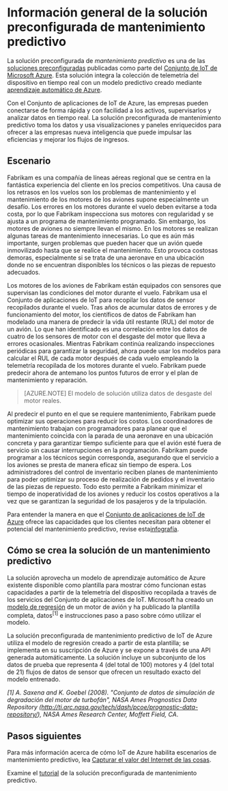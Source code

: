 <properties
 pageTitle="Solución preconfigurada de mantenimiento predictivo | Microsoft Azure"
 description="Descripción de la solución preconfigurada de mantenimiento predictivo de IoT de Azure IoT."
 services=""
 suite="iot-suite"
 documentationCenter=""
 authors="stevehob"
 manager="timlt"
 editor=""/>

<tags
 ms.service="iot-suite"
 ms.devlang="na"
 ms.topic="get-started-article"
 ms.tgt_pltfrm="na"
 ms.workload="na"
 ms.date="03/02/2016"
 ms.author="stevehob"/>

# Información general de la solución preconfigurada de mantenimiento predictivo

La solución preconfigurada de *mantenimiento predictivo* es una de las [soluciones preconfiguradas][lnk_preconfigured_solutions] publicadas como parte del [Conjunto de IoT de Microsoft Azure][lnk_iot_suite]. Esta solución integra la colección de telemetría del dispositivo en tiempo real con un modelo predictivo creado mediante [aprendizaje automático de Azure][lnk_machine_learning].


Con el Conjunto de aplicaciones de IoT de Azure, las empresas pueden conectarse de forma rápida y con facilidad a los activos, supervisarlos y analizar datos en tiempo real. La solución preconfigurada de mantenimiento predictivo toma los datos y usa visualizaciones y paneles enriquecidos para ofrecer a las empresas nueva inteligencia que puede impulsar las eficiencias y mejorar los flujos de ingresos.

## Escenario

Fabrikam es una compañía de líneas aéreas regional que se centra en la fantástica experiencia del cliente en los precios competitivos. Una causa de los retrasos en los vuelos son los problemas de mantenimiento y el mantenimiento de los motores de los aviones supone especialmente un desafío. Los errores en los motores durante el vuelo deben evitarse a toda costa, por lo que Fabrikam inspecciona sus motores con regularidad y se ajusta a un programa de mantenimiento programado. Sin embargo, los motores de aviones no siempre llevan el mismo. En los motores se realizan algunas tareas de mantenimiento innecesarias. Lo que es aún más importante, surgen problemas que pueden hacer que un avión quede inmovilizado hasta que se realice el mantenimiento. Esto provoca costosas demoras, especialmente si se trata de una aeronave en una ubicación donde no se encuentran disponibles los técnicos o las piezas de repuesto adecuados.

Los motores de los aviones de Fabrikam están equipados con sensores que supervisan las condiciones del motor durante el vuelo. Fabrikam usa el Conjunto de aplicaciones de IoT para recopilar los datos de sensor recopilados durante el vuelo. Tras años de acumular datos de errores y de funcionamiento del motor, los científicos de datos de Fabrikam han modelado una manera de predecir la vida útil restante (RUL) del motor de un avión. Lo que han identificado es una correlación entre los datos de cuatro de los sensores de motor con el desgaste del motor que lleva a errores ocasionales. Mientras Fabrikam continúa realizando inspecciones periódicas para garantizar la seguridad, ahora puede usar los modelos para calcular el RUL de cada motor después de cada vuelo empleando la telemetría recopilada de los motores durante el vuelo. Fabrikam puede predecir ahora de antemano los puntos futuros de error y el plan de mantenimiento y reparación.

> [AZURE.NOTE] El modelo de solución utiliza datos de desgaste del motor reales.

Al predecir el punto en el que se requiere mantenimiento, Fabrikam puede optimizar sus operaciones para reducir los costos. Los coordinadores de mantenimiento trabajan con programadores para planear que el mantenimiento coincida con la parada de una aeronave en una ubicación concreta y para garantizar tiempo suficiente para que el avión esté fuera de servicio sin causar interrupciones en la programación. Fabrikam puede programar a los técnicos según corresponda, asegurando que el servicio a los aviones se presta de manera eficaz sin tiempo de espera. Los administradores del control de inventario reciben planes de mantenimiento para poder optimizar su proceso de realización de pedidos y el inventario de las piezas de repuesto. Todo esto permite a Fabrikam minimizar el tiempo de inoperatividad de los aviones y reducir los costos operativos a la vez que se garantizan la seguridad de los pasajeros y de la tripulación.

Para entender la manera en que el [Conjunto de aplicaciones de IoT de Azure][lnk_iot_suite] ofrece las capacidades que los clientes necesitan para obtener el potencial del mantenimiento predictivo, revise esta[infografía][lnk_infographic].

## Cómo se crea la solución de un mantenimiento predictivo

La solución aprovecha un modelo de aprendizaje automático de Azure existente disponible como plantilla para mostrar cómo funcionan estas capacidades a partir de la telemetría del dispositivo recopilada a través de los servicios del Conjunto de aplicaciones de IoT. Microsoft ha creado un [modelo de regresión][lnk_regression_model] de un motor de avión y ha publicado la plantilla completa, datos<sup>[1]</sup> e instrucciones paso a paso sobre cómo utilizar el modelo.

La solución preconfigurada de mantenimiento predictivo de IoT de Azure utiliza el modelo de regresión creado a partir de esta plantilla; se implementa en su suscripción de Azure y se expone a través de una API generada automáticamente. La solución incluye un subconjunto de los datos de prueba que representa 4 (del total de 100) motores y 4 (del total de 21) flujos de datos de sensor que ofrecen un resultado exacto del modelo entrenado.

*[1] A. Saxena and K. Goebel (2008). "Conjunto de datos de simulación de degradación del motor de turbofán", NASA Ames Prognostics Data Repository (http://ti.arc.nasa.gov/tech/dash/pcoe/prognostic-data-repository/), NASA Ames Research Center, Moffett Field, CA*.

## Pasos siguientes

Para más información acerca de cómo IoT de Azure habilita escenarios de mantenimiento predictivo, lea [Capturar el valor del Internet de las cosas][lnk_capture_value].

Examine el [tutorial][lnk-predictive-walkthrough] de la solución preconfigurada de mantenimiento predictivo.

[lnk-predictive-walkthrough]: iot-suite-predictive-walkthrough.md
[lnk_preconfigured_solutions]: iot-suite-what-are-preconfigured-solutions.md
[lnk_iot_suite]: iot-suite-overview.md
[lnk_machine_learning]: https://azure.microsoft.com/services/machine-learning/
[lnk_infographic]: https://www.microsoft.com/server-cloud/predictivemaintenance/Index.html
[lnk_regression_model]: http://gallery.cortanaanalytics.com/Collection/Predictive-Maintenance-Template-3
[lnk_capture_value]: http://download.microsoft.com/download/0/7/D/07D394CE-185D-4B96-AC3C-9B61179F7080/Capture_value_from_the_Internet%20of%20Things_with_Predictive_Maintenance.PDF

<!---HONumber=AcomDC_0309_2016-->